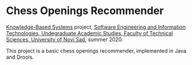 # Chess Openings Recommender

[Knowledge-Based Systems](http://www.ftn.uns.ac.rs/1730399883/knowledge-based-systems) project, [Software Engineering and Information Technologies, Undegraduate Academic Studies, Faculty of Technical Sciences, University of Novi Sad](http://www.ftn.uns.ac.rs/n2094179280/software-engineering-and-information-technologies), summer 2020.

This project is a basic chess openings recommender, implemented in Java and Drools.
